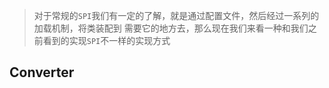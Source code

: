 > 对于常规的`SPI`我们有一定的了解，就是通过配置文件，然后经过一系列的加载机制，将类装配到
> 需要它的地方去，那么现在我们来看一种和我们之前看到的实现`SPI`不一样的实现方式

## Converter